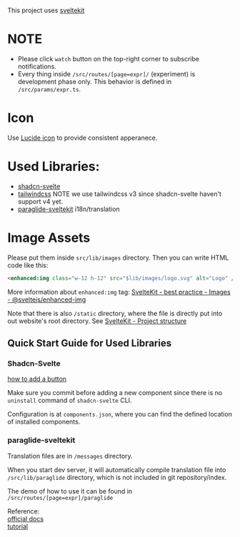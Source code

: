 This project uses [sveltekit](https://svelte.dev/docs/kit/introduction)

# NOTE

- Please click `watch` button on the top-right corner to subscribe notifications.
- Every thing inside `/src/routes/[page=expr]/` (experiment) is development phase only.
This behavior is defined in `/src/params/expr.ts`.

# Icon

Use [Lucide icon](https://lucide.dev/icons/) to provide consistent apperanece.

# Used Libraries:

- [shadcn-svelte](https://next.shadcn-svelte.com/docs/components/button)
- [tailwindcss](https://v3.tailwindcss.com/) NOTE we use tailwindcss v3 since
  shadcn-svelte haven't support v4 yet.
- [paraglide-sveltekit](https://inlang.com/m/dxnzrydw/paraglide-sveltekit-i18n/getting-started)
  i18n/translation

# Image Assets

Please put them inside `src/lib/images` directory. Then you can write HTML code like
this:

``` html
<enhanced:img class="w-12 h-12" src="$lib/images/logo.svg" alt="Logo" />
```

More information about `enhanced:img` tag: [SvelteKit - best practice - Images - @sveltejs/enhanced-img](https://svelte.dev/docs/kit/images#sveltejs-enhanced-img)

Note that there is also `/static` directory, where the file is directly put into
out website's root directory. See [SvelteKit - Project structure](https://svelte.dev/docs/kit/project-structure)

## Quick Start Guide for Used Libraries

### Shadcn-Svelte

[how to add a button](https://next.shadcn-svelte.com/docs/components/button)

Make sure you commit before adding a new component since there is no `uninstall`
command of `shadcn-svelte` CLI.

Configuration is at `components.json`, where you can find the defined location of
installed components.

### paraglide-sveltekit

Translation files are in `/messages` directory.

When you start dev server, it will automatically compile translation file into
`/src/lib/paraglide` directory, which is not included in git repository/index.

The demo of how to use it can be found in `/src/routes/[page=expr]/paraglide`

Reference:   
[official docs](https://inlang.com/m/dxnzrydw/paraglide-sveltekit-i18n/getting-started)  
[tutorial](https://lokalise.com/blog/svelte-i18n/)


